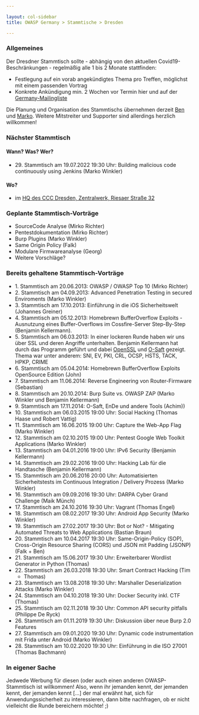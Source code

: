 ```yaml
---

layout: col-sidebar
title: OWASP Germany > Stammtische > Dresden

---
```


### Allgemeines

Der Dresdner Stammtisch sollte - abhängig von den aktuellen Covid19-Beschränkungen - regelmäßig alle 1 bis 2 Monate stattfinden:

  - Festlegung auf ein vorab angekündigtes Thema pro Treffen, möglichst
    mit einem passenden Vortrag
  - Konkrete Ankündigung min. 2 Wochen vor Termin hier und auf der
    [Germany-Mailingliste](https://groups.google.com/a/owasp.org/group/germany-chapter/)

Die Planung und Organisation des Stammtischs übernehmen derzeit
[Ben](mailto:benjamin.kellermann@gmx.de) und [Marko](mailto:mwinkler@omgwtfquak.de). Weitere Mitstreiter und Supporter 
sind allerdings herzlich willkommen!

### Nächster Stammtisch

#### Wann? Was? Wer?

  - 29\. Stammtisch am 19.07.2022 19:30 Uhr: Building malicious code continuously using Jenkins (Marko Winkler)

#### Wo?

  - im [HQ des CCC Dresden, Zentralwerk, Riesaer
    Straße 32](https://c3d2.de/space.html)

### Geplante Stammtisch-Vorträge

  - SourceCode Analyse (Mirko Richter)
  - Pentestdokumentation (Mirko Richter)
  - Burp Plugins (Marko Winkler)
  - Same Origin Policy (Falk)
  - Modulare Firmwareanalyse (Georg)
  - Weitere Vorschläge?

### Bereits gehaltene Stammtisch-Vorträge

  - 1\. Stammtisch am 20.06.2013: OWASP / OWASP Top 10 (Mirko Richter)
  - 2\. Stammtisch am 04.09.2013: Advanced Penetration Testing in
    secured Enviroments (Marko Winkler)
  - 3\. Stammtisch am 17.10.2013: Einführung in die iOS Sicherheitswelt
    (Johannes Greiner)
  - 4\. Stammtisch am 05.12.2013: Homebrewn BufferOverflow Exploits -
    Ausnutzung eines Buffer-Overflows im Cossfire-Server Step-By-Step
    (Benjamin Kellermann).
  - 5\. Stammtisch am 06.03.2013: In einer lockeren Runde haben wir uns
    über SSL und deren Angriffe unterhalten. Benjamin Kellermann hat
    durch das Programm geführt und dabei
    [OpenSSL](https://www.openssl.org/) und
    [O-Saft](https://www.owasp.org/index.php/O-Saft) gezeigt. Thema war
    unter anderem: SNI, EV, PKI, CRL, OCSP, HSTS, TACK, HPKP, CRIME
  - 6\. Stammtisch am 05.04.2014: Homebrewn BufferOverflow Exploits
    OpenSource Edition (John)
  - 7\. Stammtisch am 11.06.2014: Reverse Engineering von
    Router-Firmware (Sebastian)
  - 8\. Stammtisch am 20.10.2014: Burp Suite vs. OWASP ZAP (Marko
    Winkler und Benjamin Kellermann)
  - 9\. Stammtisch am 17.11.2014: O-Saft, EnDe und andere Tools
    (Achim))
  - 10\. Stammtisch am 06.03.2015 19:00 Uhr: Social Hacking (Thomas
    Haase und Robert Vattig)
  - 11\. Stammtisch am 16.06.2015 19:00 Uhr: Capture the Web-App Flag
    (Marko Winkler)
  - 12\. Stammtisch am 02.10.2015 19:00 Uhr: Pentest Google Web Toolkit
    Applications (Marko Winkler)
  - 13\. Stammtisch am 04.01.2016 19:00 Uhr: IPv6 Security (Benjamin
    Kellermann)
  - 14\. Stammtisch am 29.02.2016 19:00 Uhr: Hacking Lab für die
    Handtasche (Benjamin Kellermann)
  - 15\. Stammtisch am 20.06.2016 20:00 Uhr: Automatisierten
    Sicherheitstests im Continuous Integration / Delivery Prozess (Marko
    Winkler)
  - 16\. Stammtisch am 09.09.2016 19:30 Uhr: DARPA Cyber Grand Challenge
    (Maik Münch)
  - 17\. Stammtisch am 24.10.2016 19:30 Uhr: Vagrant (Thomas Engel)
  - 18\. Stammtisch am 08.02.2017 19:30 Uhr: Android App Security (Marko
    Winkler)
  - 19\. Stammtisch am 27.02.2017 19:30 Uhr: Bot or Not? - Mitigating
    Automated Threats to Web Applications (Bastian Braun)
  - 20\. Stammtisch am 10.04.2017 19:30 Uhr: Same-Origin-Policy (SOP),
    Cross-Origin Resource Sharing (CORS) und JSON mit Padding (JSONP)
    (Falk + Ben)
  - 21\. Stammtisch am 15.06.2017 19:30 Uhr: Erweiterbarer Wordlist
    Generator in Python (Thomas)
  - 22\. Stammtisch am 26.03.2018 19:30 Uhr: Smart Contract Hacking (Tim
    + Thomas)
  - 23\. Stammtisch am 13.08.2018 19:30 Uhr: Marshaller Deserialization
    Attacks (Marko Winkler)
  - 24\. Stammtisch am 04.10.2018 19:30 Uhr: Docker Security inkl. CTF
    (Thomas)
  - 25\. Stammtisch am 02.11.2018 19:30 Uhr: Common API security
    pitfalls (Philippe De Ryck)
  - 26\. Stammtisch am 01.11.2019 19:30 Uhr: Diskussion über neue Burp
    2.0 Features
  - 27\. Stammtisch am 09.01.2020 19:30 Uhr: Dynamic code instrumentation mit Frida unter Android (Marko Winkler)
  - 28\. Stammtisch am 10.02.2020 19:30 Uhr: Einführung in die ISO 27001 (Thomas Bachmann)

### In eigener Sache

Jedwede Werbung für diesen (oder auch einen
anderen OWASP-Stammtisch ist
willkommen\! Also, wenn ihr jemanden kennt, der jemanden kennt, der
jemanden kennt \[...\] der mal erwähnt hat, sich für
Anwendungssicherheit zu interessieren, dann bitte nachfragen, ob er
nicht vielleicht die Runde bereichern möchte\! ;)



